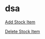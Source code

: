 # dsa


[Add Stock Item](https://github.com/imperionite/dsa/blob/p1/add-new-stock/src/main/java/com/imperionite/inventorysystem/InventorySystem.java)

[Delete Stock Item](https://github.com/imperionite/dsa/blob/p1/deleting-stock-item/src/main/java/com/imperionite/inventorysystem/InventorySystem.java)

